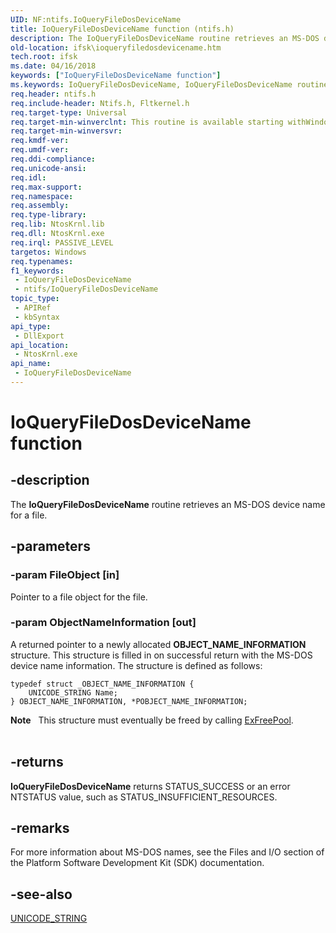 ```yaml
---
UID: NF:ntifs.IoQueryFileDosDeviceName
title: IoQueryFileDosDeviceName function (ntifs.h)
description: The IoQueryFileDosDeviceName routine retrieves an MS-DOS device name for a file.
old-location: ifsk\ioqueryfiledosdevicename.htm
tech.root: ifsk
ms.date: 04/16/2018
keywords: ["IoQueryFileDosDeviceName function"]
ms.keywords: IoQueryFileDosDeviceName, IoQueryFileDosDeviceName routine [Installable File System Drivers], ifsk.ioqueryfiledosdevicename, ioref_4bc807ab-ce5e-415c-8f86-50cf3783d233.xml, ntifs/IoQueryFileDosDeviceName
req.header: ntifs.h
req.include-header: Ntifs.h, Fltkernel.h
req.target-type: Universal
req.target-min-winverclnt: This routine is available starting withWindows XP.
req.target-min-winversvr: 
req.kmdf-ver: 
req.umdf-ver: 
req.ddi-compliance: 
req.unicode-ansi: 
req.idl: 
req.max-support: 
req.namespace: 
req.assembly: 
req.type-library: 
req.lib: NtosKrnl.lib
req.dll: NtosKrnl.exe
req.irql: PASSIVE_LEVEL
targetos: Windows
req.typenames: 
f1_keywords:
 - IoQueryFileDosDeviceName
 - ntifs/IoQueryFileDosDeviceName
topic_type:
 - APIRef
 - kbSyntax
api_type:
 - DllExport
api_location:
 - NtosKrnl.exe
api_name:
 - IoQueryFileDosDeviceName
---
```


# IoQueryFileDosDeviceName function


## -description

The <b>IoQueryFileDosDeviceName</b> routine retrieves an MS-DOS device name for a file.

## -parameters

### -param FileObject [in]


Pointer to a file object for the file.

### -param ObjectNameInformation [out]


A returned pointer to a newly allocated <b>OBJECT_NAME_INFORMATION</b> structure. This structure is filled in on successful return with the MS-DOS device name information. The structure is defined as follows: 


```
typedef struct _OBJECT_NAME_INFORMATION {
    UNICODE_STRING Name;
} OBJECT_NAME_INFORMATION, *POBJECT_NAME_INFORMATION;
```

<div class="alert"><b>Note</b>    This structure must eventually be freed by calling <a href="/windows-hardware/drivers/ddi/ntddk/nf-ntddk-exfreepool">ExFreePool</a>.</div>
<div> </div>

## -returns

<b>IoQueryFileDosDeviceName</b> returns STATUS_SUCCESS or an error NTSTATUS value, such as STATUS_INSUFFICIENT_RESOURCES.

## -remarks

For more information about MS-DOS names, see the Files and I/O section of the Platform Software Development Kit (SDK) documentation.

## -see-also

<a href="/windows/win32/api/ntdef/ns-ntdef-_unicode_string">UNICODE_STRING</a>
